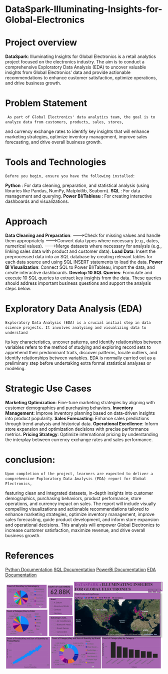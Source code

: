 # DataSpark-Illuminating-Insights-for-Global-Electronics

# Project overview 
   **DataSpark**: Illuminating Insights for Global Electronics is a retail analytics project focused on the electronics industry. The aim is to conduct a comprehensive Exploratory Data Analysis (EDA) to uncover valuable insights from Global Electronics' data and provide actionable recommendations to enhance customer satisfaction, optimize operations, and drive business growth.
   
 # Problem Statement
     As part of Global Electronics' data analytics team, the goal is to analyze data from customers, products, sales, stores, 
and currency exchange rates to identify key insights that will enhance marketing strategies, optimize inventory management, 
improve sales forecasting, and drive overall business growth.

# Tools and Technologies 
    Before you begin, ensure you have the following installed:
**Python** : For data cleaning, preparation, and statistical analysis (using libraries like Pandas, NumPy, Matplotlib, Seaborn).
**SQL** : For data management and querying.
**Power BI/Tableau** : For creating interactive dashboards and visualizations.

# Approach 
**Data Cleaning and Preparation**:
--->Check for missing values and handle them appropriately
--->Convert data types where necessary (e.g., dates, numerical values).
--->Merge datasets where necessary for analysis (e.g., linking sales data with product and customer data).
**Load Data**:
Insert the preprocessed data into an SQL database by creating relevant tables for each data source and using SQL INSERT statements to load the data.
**Power BI Visualization**:
Connect SQL to Power BI/Tableau, import the data, and create interactive dashboards.
**Develop 10 SQL Queries**:
Formulate and execute 10 SQL queries to extract key insights from the data. These queries should address important business questions and support the analysis steps below.

# Exploratory Data Analysis (EDA) 
    Exploratory Data Analysis (EDA) is a crucial initial step in data science projects. It involves analyzing and visualizing data to understand
its key characteristics, uncover patterns, and identify relationships between variables refers to the method of
studying and exploring record sets to apprehend their predominant traits, discover patterns, locate outliers, 
and identify relationships between variables. EDA is normally carried out as a preliminary step before undertaking extra formal statistical analyses or modeling.

# Strategic Use Cases
**Marketing Optimization**: Fine-tune marketing strategies by aligning with customer demographics and purchasing behaviors.
**Inventory Management**: Improve inventory planning based on data-driven insights into product popularity.
**Sales Forecasting**: Enhance sales predictions through trend analysis and historical data.
**Operational Excellence**: Inform store expansion and optimization decisions with precise performance metrics.
**Pricing Strategy**: Optimize international pricing by understanding the interplay between currency exchange rates and sales performance.

# conclusion:
    Upon completion of the project, learners are expected to deliver a comprehensive Exploratory Data Analysis (EDA) report for Global Electronics, 
featuring clean and integrated datasets, in-depth insights into customer demographics, purchasing behaviors, product performance, store operations, 
and currency impact on sales. The report will include visually compelling visualizations and actionable recommendations tailored to enhance 
marketing strategies, optimize inventory management, improve sales forecasting, guide product development, and inform store expansion and operational decisions.
This analysis will empower Global Electronics to increase customer satisfaction, maximize revenue, and drive overall business growth.

# References
[Python Documentation](https://docs.python.org/3/)
[SQL Documentation](https://dev.mysql.com/doc/)
[PowerBi Documentation](https://learn.microsoft.com/en-us/power-bi/)
[EDA Documentation](https://python-data-science.readthedocs.io/en/latest/exploratory.html)

![Visualization](Dashboard.png)
